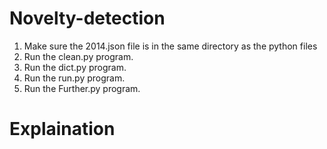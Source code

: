 # Novelty-detection

1) Make sure the 2014.json file is in the same directory as the python files
2) Run the clean.py program.
3) Run the dict.py program.
4) Run the run.py program.
5) Run the Further.py program.

# Explaination
